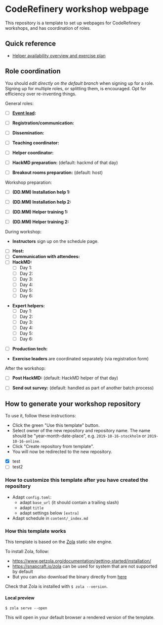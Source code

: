 # CodeRefinery workshop webpage

This repository is a template to set up webpages for CodeRefinery
workshops, and has coordination of roles.



## Quick reference
- [Helper availability overview and exercise plan](https://docs.google.com/spreadsheets/d/1NeIRs7c8br0xjcxxETNd__19JtfEERe-KFd9JUjP0wU/edit#gid=0)



## Role coordination

You should *edit directly on the default branch* when signing up for a
role.  Signing up for multiple roles, or splitting them, is
encouraged.  Opt for efficiency over re-inventing things.

General roles:

- [ ] **[Event lead](https://coderefinery.github.io/manuals/workshop-administration/):**
- [ ] **Registration/communication:**
- [ ] **Dissemination:**
- [ ] **Teaching coordinator:**
- [ ] **Helper coordinator:**
- [ ] **HackMD preparation:** (default: hackmd of that day)
- [ ] **Breakout rooms preparation:** (default: host)


Workshop preparation:

- [ ] **(DD.MM) Installation help 1:**
- [ ] **(DD.MM) Installation help 2:**
- [ ] **(DD.MM) Helper training 1:**
- [ ] **(DD.MM) Helper training 2:**


During workshop:

- **Instructors** sign up on the schedule page.
- [ ] **Host:**
- [ ] **Communication with attendees:**
- [ ] **HackMD:**
  - [ ] Day 1:
  - [ ] Day 2:
  - [ ] Day 3:
  - [ ] Day 4:
  - [ ] Day 5:
  - [ ] Day 6:
- **Expert helpers:**
  - [ ] Day 1:
  - [ ] Day 2:
  - [ ] Day 3:
  - [ ] Day 4:
  - [ ] Day 5:
  - [ ] Day 6:
- [ ] **Production tech:**
- **Exercise leaders** are coordinated separately (via registration form)

After the workshop:

- [ ] **Post HackMD:** (default: HackMD helper of that day)
- [ ] **Send out survey:** (default: handled as part of another batch process)



## How to generate your workshop repository

To use it, follow these instructions:
- Click the green "Use this template" button.
- Select owner of the new repository and repository name. The name should be
  "year-month-date-place", e.g. `2019-10-16-stockholm` or `2019-10-16-online`.
- Click "Create repository from template".
- You will now be redirected to the new repository.
- [x] test
- [ ] test2

### How to customize this template after you have created the repository

- Adapt `config.toml`:
  - adapt `base_url` (it should contain a trailing slash)
  - adapt `title`
  - adapt settings below `[extra]`
- Adapt schedule in `content/_index.md`


### How this template works

This template is based on the [Zola](https://www.getzola.org/) static site engine.

To install Zola, follow:
- https://www.getzola.org/documentation/getting-started/installation/
- https://snapcraft.io/zola can be used for system that are not supported by default
- But you can also download the binary directly from [here](https://github.com/getzola/zola/releases)

Check that Zola is installed with `$ zola --version`.


#### Local preview

```
$ zola serve --open
```
This will open in your default browser a rendered version of the template.
